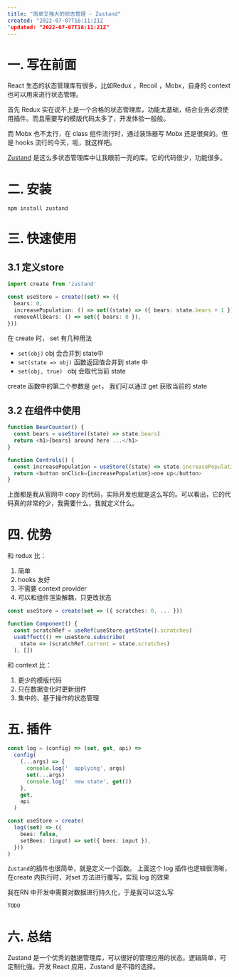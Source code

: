 ```yaml
---
title: "简单又强大的状态管理 - Zustand"
created: "2022-07-07T16:11:21Z
"updated: "2022-07-07T16:11:21Z"
---
```

# 一. 写在前面
React 生态的状态管理库有很多，比如Redux ，Recoil ，Mobx，自身的 context  也可以用来进行状态管理。

首先 Redux 实在说不上是一个合格的状态管理库，功能太基础，结合业务必须使用插件。而且需要写的模版代码太多了，开发体验一般般。

而 Mobx 也不太行，在 class 组件流行时，通过装饰器写 Mobx 还是很爽的。但是 hooks 流行的今天，呃，就这样吧。

[Zustand](https://github.com/pmndrs/zustand) 是这么多状态管理库中让我眼前一亮的库。它的代码很少，功能很多。

# 二. 安装
```shell
npm install zustand 
```
# 三. 快速使用
## 3.1 定义store
```ts
import create from 'zustand'

const useStore = create((set) => ({
  bears: 0,
  increasePopulation: () => set((state) => ({ bears: state.bears + 1 })),
  removeAllBears: () => set({ bears: 0 }),
}))

```


在 create 时， set 有几种用法
- `set(obj)`  obj 会合并到 state中
- `set(state => obj)`  函数返回值合并到 state 中
- `set(obj, true) ` obj 会取代当前 state

create 函数中的第二个参数是 `get`， 我们可以通过 get 获取当前的 state

## 3.2 在组件中使用
```ts
function BearCounter() {
  const bears = useStore((state) => state.bears)
  return <h1>{bears} around here ...</h1>
}

function Controls() {
  const increasePopulation = useStore((state) => state.increasePopulation)
  return <button onClick={increasePopulation}>one up</button>
}
```
上面都是我从官网中 copy 的代码，实际开发也就是这么写的。可以看出，它的代码真的非常的少，我需要什么，我就定义什么。


# 四. 优势
和 redux 比：
1. 简单
2. hooks 友好
3. 不需要 context provider
4. 可以和组件渲染解耦，只更改状态
```ts
const useStore = create(set => ({ scratches: 0, ... }))

function Component() {
  const scratchRef = useRef(useStore.getState().scratches)
  useEffect(() => useStore.subscribe(
    state => (scratchRef.current = state.scratches)
  ), [])
```

和 context 比：
1. 更少的模版代码
2. 只在数据变化时更新组件
3. 集中的、基于操作的状态管理

# 五. 插件
```ts
const log = (config) => (set, get, api) =>
  config(
    (...args) => {
      console.log('  applying', args)
      set(...args)
      console.log('  new state', get())
    },
    get,
    api
  )

const useStore = create(
  log((set) => ({
    bees: false,
    setBees: (input) => set({ bees: input }),
  }))
)
```

`Zustand`的插件也很简单，就是定义一个函数。 上面这个 log 插件也逻辑很清晰，在create 内执行时，对set 方法进行覆写，实现 log 的效果

我在RN 中开发中需要对数据进行持久化，于是我可以这么写

```ts
TODO
```

# 六. 总结
Zustand 是一个优秀的数据管理库，可以很好的管理应用的状态。逻辑简单，可定制化强。开发 React 应用，Zustand 是不错的选择。